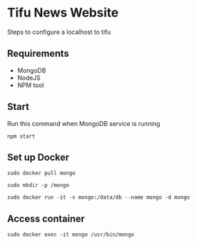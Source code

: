 # Tifu News Website
Steps to configure a localhost to tifu

## Requirements

* MongoDB
* NodeJS
* NPM tool

## Start
Run this command when MongoDB service is running

`npm start`

## Set up Docker
`sudo docker pull mongo`

`sudo mkdir -p /mongo`

`sudo docker run -it -v mongo:/data/db --name mongo -d mongo`

## Access container
`sudo docker exec -it mongo /usr/bin/mongo`
